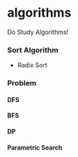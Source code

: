 # algorithms
Do Study Algorithms!

### Sort Algorithm
+ Radix Sort


### Problem
#### DFS


#### BFS



#### DP


#### Parametric Search
